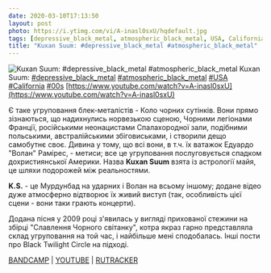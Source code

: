 ```yaml
---
date: 2020-03-10T17:13:50
layout: post
photo: https://i.ytimg.com/vi/A-inasl0sxU/hqdefault.jpg
tags: [depressive_black_metal, atmospheric_black_metal, USA, California, 00s]
title: "Kuxan Suum: #depressive_black_metal #atmospheric_black_metal"
---
```

![Kuxan Suum: #depressive_black_metal #atmospheric_black_metal](https://i.ytimg.com/vi/A-inasl0sxU/hqdefault.jpg)
Kuxan Suum: [#depressive_black_metal](/tags/#depressive_black_metal) [#atmospheric_black_metal](/tags/#atmospheric_black_metal) [#USA](/tags/#USA) [#California](/tags/#California) [#00s](/tags/#00s) [https://www.youtube.com/watch?v=A-inasl0sxU](https://www.youtube.com/watch?v=A-inasl0sxU)

Є таке угруповання блек-металістів - Коло чорних сутінків. Вони прямо зізнаються, що надихнулись норвезькою сценою, Чорними легіонами Франції, російськими неонацистами Спалахородної зали, подібними польськими, австралійськими збіговиськами, і створили дещо самобутнє своє. Дивина у тому, що всі вони, в т.ч. їх ватажок Едуардо &quot;Волан&quot; Рамірес, - метиси; все це угруповання послуговується спадком дохристиянської Америки. Назва **Kuxan Suum** взята із астрології майя, це шляхи подорожей між реальностями.

**K.S.** - це Мурдунбад на ударних і Волан на всьому іншому; додане відео дуже атмосферно відтворює їх живий виступ (так, особливість цієї сцени - вони таки грають концерти).

Додана пісня у 2009 році з&#39;явилась у вигляді прихованої стежини на збірці &quot;Славлення Чорного світанку&quot;, котра якраз гарно представляла склад угруповання на той час, і найбільше мені сподобалась. Інші пости про Black Twilight Circle на підході.

[BANDCAMP](https://crepusculonegro.bandcamp.com/album/cn-05-kinich-ahau) \| [YOUTUBE](https://www.youtube.com/watch?v=abYKXLOBQeE) \| [RUTRACKER](https://rutracker.org/forum/viewtopic.php?t=3934927)